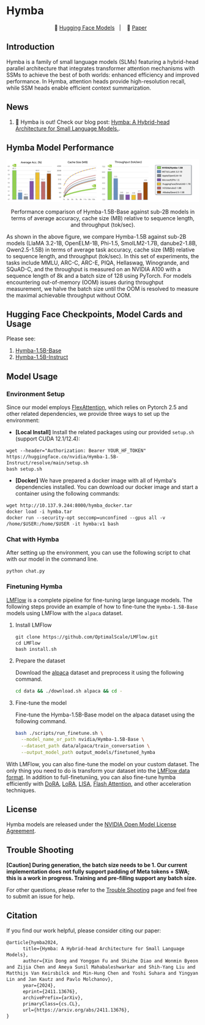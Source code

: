 # Hymba


<p align="center">
        🤗 <a href="https://huggingface.co/collections/nvidia/hymba-673c35516c12c4b98b5e845f">Hugging Face Models</a>&nbsp&nbsp | &nbsp&nbsp 📄 <a href="https://arxiv.org/abs/2411.13676">Paper</a> &nbsp&nbsp </a>
</p>

## Introduction

Hymba is a family of small language models (SLMs) featuring a hybrid-head parallel architecture that integrates transformer attention mechanisms with SSMs to achieve the best of both worlds: enhanced efficiency and improved performance. In Hymba, attention heads provide high-resolution recall, while SSM heads enable efficient context summarization.

## News

1. 🚀 Hymba is out! Check our blog post: [Hymba: A Hybrid-head Architecture for Small Language Models.](https://arxiv.org/abs/2411.13676).

## Hymba Model Performance

<p align="center">
  <img src="images/hymba-performance.png" alt="Hymba Performance" width="1024"/>
  <p align="center">Performance comparison of Hymba-1.5B-Base against sub-2B models in terms of average accuracy, cache size (MB) relative to sequence length, and throughput (tok/sec).</p>
</p>

As shown in the above figure, we compare Hymba-1.5B against sub-2B models (LlaMA 3.2-1B, OpenELM-1B, Phi-1.5, SmolLM2-1.7B, danube2-1.8B, Qwen2.5-1.5B) in terms of average task accuracy, cache size (MB) relative to sequence length, and throughput (tok/sec).
In this set of experiments, the tasks include MMLU, ARC-C, ARC-E, PIQA, Hellaswag, Winogrande, and SQuAD-C, and the throughput is measured on an NVIDIA A100 with a sequence length of 8k and a batch size of 128 using PyTorch. 
For models encountering out-of-memory (OOM) issues during throughput measurement, we halve the batch size until the OOM is resolved to measure the maximal achievable throughput without OOM.

## Hugging Face Checkpoints, Model Cards and Usage

Please see:

1. [Hymba-1.5B-Base](https://huggingface.co/nvidia/Hymba-1.5B-Base)
2. [Hymba-1.5B-Instruct](https://huggingface.co/nvidia/Hymba-1.5B-Instruct)



## Model Usage

### Environment Setup

Since our model employs [FlexAttention](https://pytorch.org/blog/flexattention/), which relies on Pytorch 2.5 and other related dependencies, we provide three ways to set up the environment:

- **[Local Install]** Install the related packages using our provided `setup.sh` (support CUDA 12.1/12.4):
```
wget --header="Authorization: Bearer YOUR_HF_TOKEN" https://huggingface.co/nvidia/Hymba-1.5B-Instruct/resolve/main/setup.sh
bash setup.sh
```

- **[Docker]** We have prepared a docker image with all of Hymba's dependencies installed. You can download our docker image and start a container using the following commands:

```
wget http://10.137.9.244:8000/hymba_docker.tar
docker load -i hymba.tar
docker run --security-opt seccomp=unconfined --gpus all -v /home/$USER:/home/$USER -it hymba:v1 bash
```

### Chat with Hymba
After setting up the environment, you can use the following script to chat with our model in the command line.

```
python chat.py
```

### Finetuning Hymba


[LMFlow](https://github.com/OptimalScale/LMFlow) is a complete pipeline for fine-tuning large language models. 
The following steps provide an example of how to fine-tune the `Hymba-1.5B-Base` models using LMFlow with the `alpaca` dataset.

1. Install LMFlow

    ```
    git clone https://github.com/OptimalScale/LMFlow.git
    cd LMFlow
    bash install.sh
    ```
  
2. Prepare the dataset
  
      Download the [alpaca](https://huggingface.co/datasets/tatsu-lab/alpaca) dataset and preprocess it using the following command.
  
      ```bash
      cd data && ./download.sh alpaca && cd -
      ```

3. Fine-tune the model
  
      Fine-tune the Hymba-1.5B-Base model on the alpaca dataset using the following command.
    
      ```bash
      bash ./scripts/run_finetune.sh \
        --model_name_or_path nvidia/Hymba-1.5B-Base \
        --dataset_path data/alpaca/train_conversation \
        --output_model_path output_models/finetuned_hymba
      ```

With LMFlow, you can also fine-tune the model on your custom dataset. The only thing you need to do is transform your dataset into the [LMFlow data format](https://optimalscale.github.io/LMFlow/examples/DATASETS.html).
In addition to full-finetuniing, you can also fine-tune hymba efficiently with [DoRA](https://arxiv.org/html/2402.09353v4), [LoRA](https://github.com/OptimalScale/LMFlow?tab=readme-ov-file#lora), [LISA](https://github.com/OptimalScale/LMFlow?tab=readme-ov-file#lisa), [Flash Attention](https://github.com/OptimalScale/LMFlow/blob/main/readme/flash_attn2.md), and other acceleration techniques.

## License

Hymba models are released under the [NVIDIA Open Model License Agreement](https://developer.download.nvidia.com/licenses/nvidia-open-model-license-agreement-june-2024.pdf).


## Trouble Shooting
**[Caution] During generation, the batch size needs to be 1. Our current implementation does not fully support padding of Meta tokens + SWA; this is a work in progress. Training and pre-filling support any batch size.**

For other questions, please refer to the [Trouble Shooting](https://github.com/NVlabs/hymba/blob/main/TROUBLESHOOTING.md) page and feel free to submit an issue for help.

## Citation

If you find our work helpful, please consider citing our paper:
```
@article{hymba2024,
      title={Hymba: A Hybrid-head Architecture for Small Language Models}, 
      author={Xin Dong and Yonggan Fu and Shizhe Diao and Wonmin Byeon and Zijia Chen and Ameya Sunil Mahabaleshwarkar and Shih-Yang Liu and Matthijs Van Keirsbilck and Min-Hung Chen and Yoshi Suhara and Yingyan Lin and Jan Kautz and Pavlo Molchanov},
      year={2024},
      eprint={2411.13676},
      archivePrefix={arXiv},
      primaryClass={cs.CL},
      url={https://arxiv.org/abs/2411.13676}, 
}
```